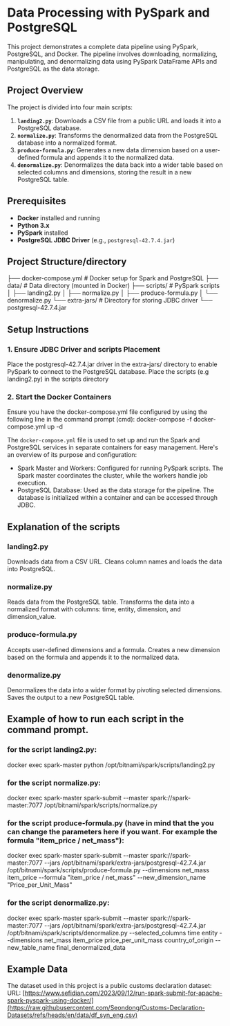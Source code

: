# Data Processing with PySpark and PostgreSQL

This project demonstrates a complete data pipeline using PySpark, PostgreSQL, and Docker. The pipeline involves downloading, normalizing, manipulating, and denormalizing data using PySpark DataFrame APIs and PostgreSQL as the data storage.

## Project Overview

The project is divided into four main scripts:

1. **`landing2.py`**: Downloads a CSV file from a public URL and loads it into a PostgreSQL database.
2. **`normalize.py`**: Transforms the denormalized data from the PostgreSQL database into a normalized format.
3. **`produce-formula.py`**: Generates a new data dimension based on a user-defined formula and appends it to the normalized data.
4. **`denormalize.py`**: Denormalizes the data back into a wider table based on selected columns and dimensions, storing the result in a new PostgreSQL table.

## Prerequisites

- **Docker** installed and running
- **Python 3.x**
- **PySpark** installed
- **PostgreSQL JDBC Driver** (e.g., `postgresql-42.7.4.jar`)

## Project Structure/directory

├── docker-compose.yml       # Docker setup for Spark and PostgreSQL
├── data/                    # Data directory (mounted in Docker)
├── scripts/                 # PySpark scripts
│   ├── landing2.py
│   ├── normalize.py
│   ├── produce-formula.py
│   └── denormalize.py
└── extra-jars/                    # Directory for storing JDBC driver
    └── postgresql-42.7.4.jar

## Setup Instructions

### 1. Ensure JDBC Driver and scripts Placement
Place the postgresql-42.7.4.jar driver in the extra-jars/ directory to enable PySpark to connect to the PostgreSQL database.
Place the scripts (e.g landing2.py) in the scripts directory

### 2. Start the Docker Containers

Ensure you have the docker-compose.yml file configured by using the following line in the command prompt (cmd):
docker-compose -f docker-compose.yml up -d

The `docker-compose.yml` file is used to set up and run the Spark and PostgreSQL services in separate containers for easy management. Here's an overview of its purpose and configuration:
- Spark Master and Workers: Configured for running PySpark scripts. The Spark master coordinates the cluster, while the workers handle job execution.
- PostgreSQL Database: Used as the data storage for the pipeline. The database is initialized within a container and can be accessed through JDBC.

## Explanation of the scripts

### landing2.py
Downloads data from a CSV URL.
Cleans column names and loads the data into PostgreSQL.

### normalize.py
Reads data from the PostgreSQL table.
Transforms the data into a normalized format with columns: time, entity, dimension, and dimension_value.

### produce-formula.py
Accepts user-defined dimensions and a formula.
Creates a new dimension based on the formula and appends it to the normalized data.

### denormalize.py
Denormalizes the data into a wider format by pivoting selected dimensions.
Saves the output to a new PostgreSQL table.


## Example of how to run each script in the command prompt.

### for the script landing2.py: 
docker exec spark-master python /opt/bitnami/spark/scripts/landing2.py

### for the script normalize.py: 
docker exec spark-master spark-submit --master spark://spark-master:7077 /opt/bitnami/spark/scripts/normalize.py

### for the script produce-formula.py (have in mind that the you can change the parameters here if you want. For example the formula "item_price / net_mass"): 
docker exec spark-master spark-submit --master spark://spark-master:7077 --jars /opt/bitnami/spark/extra-jars/postgresql-42.7.4.jar /opt/bitnami/spark/scripts/produce-formula.py --dimensions net_mass item_price --formula "item_price / net_mass" --new_dimension_name "Price_per_Unit_Mass"

### for the script denormalize.py:
docker exec spark-master spark-submit --master spark://spark-master:7077 --jars /opt/bitnami/spark/extra-jars/postgresql-42.7.4.jar /opt/bitnami/spark/scripts/denormalize.py --selected_columns time entity --dimensions net_mass item_price price_per_unit_mass country_of_origin --new_table_name final_denormalized_data


## Example Data
The dataset used in this project is a public customs declaration dataset:
URL: [https://www.sefidian.com/2023/09/12/run-spark-submit-for-apache-spark-pyspark-using-docker/](https://raw.githubusercontent.com/Seondong/Customs-Declaration-Datasets/refs/heads/en/data/df_syn_eng.csv)
